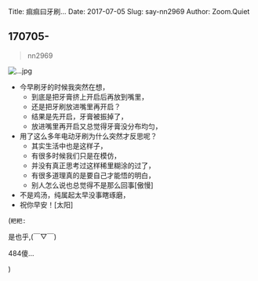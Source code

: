 Title: 痲痲曰牙刷...
Date: 2017-07-05
Slug: say-nn2969
Author: Zoom.Quiet


## 170705-
> nn2969


![...jpg](http://momoko.zoomquiet.top/niuniu-albums/nn2017/170705-nn2969.jpeg?imageView2/2/w/360)

- 今早刷牙的时候我突然在想，
    + 到底是把牙膏挤上开启后再放到嘴里，
    + 还是把牙刷放进嘴里再开启？
    + 结果是先开启，牙膏被振掉了，
    + 放进嘴里再开启又总觉得牙膏没分布均匀，
- 用了这么多年电动牙刷为什么突然才反思呢？
    + 其实生活中也是这样子，
    + 有很多时候我们只是在模仿，
    + 并没有真正思考过这样稀里糊涂的过了，
    + 有很多道理真的是要自己才能悟的明白，
    + 别人怎么说也总觉得不是那么回事[傲慢]
- 不是鸡汤，纯属起太早没事瞎琢磨，
- 祝你早安！[太阳]

(`粑粑:` 

是也乎,(￣▽￣)

484傻...

)
